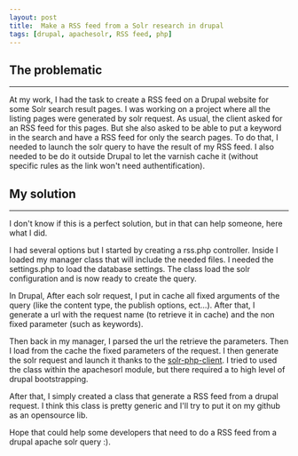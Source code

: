 ```yaml
---
layout: post
title:  Make a RSS feed from a Solr research in drupal
tags: [drupal, apachesolr, RSS feed, php]
---
```


The problematic
----
----
At my work, I had the task to create a RSS feed on a Drupal website for some Solr search result pages.
I was working on a project where all the listing pages were generated by solr request. As usual, the client asked for an RSS feed for this pages. But she also asked to be able to put a keyword in the search and have a RSS feed for only the search pages.
To do that, I needed to launch the solr query to have the result of my RSS feed.
I also needed to be do it outside Drupal to let the varnish cache it (without specific rules as the link won't need authentification).

My solution
----
----
I don't know if this is a perfect solution, but in that can help someone, here what I did.

I had several options but I started by creating a rss.php controller.
Inside I loaded my manager class that will include the needed files.
I needed the settings.php to load the database settings. The class load the solr configuration and is now ready to create the query.

In Drupal, After each solr request, I put in cache all fixed arguments of the query (like the content type, the publish options, ect…).
After that, I generate a url with the request name (to retrieve it in cache) and the non fixed parameter (such as keywords).

Then back in my manager, I parsed the url the retrieve the parameters. Then I load from the cache the fixed parameters of the request.
I then generate the solr request and launch it thanks to the [solr-php-client](https://code.google.com/p/solr-php-client/).
I tried to used the class within the apachesorl module, but there required a to high level of drupal bootstrapping.

After that, I simply created a class that generate a RSS feed from a drupal request. I think this class is pretty generic and I'll try to put it on my github as an opensource lib.

Hope that could help some developers that need to do a RSS feed from a drupal apache solr query :).
